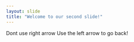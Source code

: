 ```yaml
---
layout: slide
title: "Welcome to our second slide!"
---
```

Dont use right arrow
Use the left arrow to go back!
